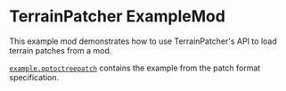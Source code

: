 # TerrainPatcher ExampleMod

This example mod demonstrates how to use TerrainPatcher's API to load terrain patches from a mod.

[`example.optoctreepatch`](./example.optoctreepatch) contains the example from the patch format specification.
